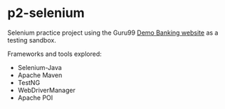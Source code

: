 # p2-selenium
Selenium practice project using the Guru99 [Demo Banking website](http://demo.guru99.com/V4/) as a testing sandbox. 

Frameworks and tools explored:
* Selenium-Java
* Apache Maven
* TestNG
* WebDriverManager
* Apache POI
